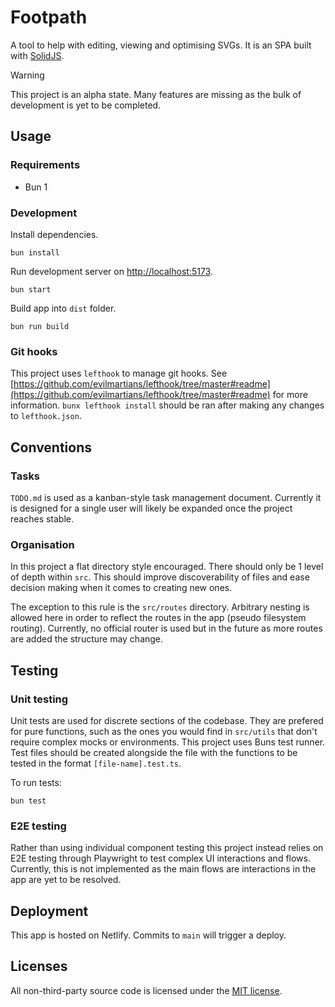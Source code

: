 # Footpath

A tool to help with editing, viewing and optimising SVGs. It is an SPA built with [SolidJS](https://www.solidjs.com).

> [!WARNING]  
> This project is an alpha state. Many features are missing as the bulk of development is yet to be completed.

## Usage

### Requirements

- Bun 1

### Development

Install dependencies.

```shell
bun install
```

Run development server on [http://localhost:5173](http://localhost:5173).

```shell
bun start
```

Build app into `dist` folder.

```shell
bun run build
```

### Git hooks

This project uses `lefthook` to manage git hooks. See [https://github.com/evilmartians/lefthook/tree/master#readme](https://github.com/evilmartians/lefthook/tree/master#readme) for more information. `bunx lefthook install` should be ran after making any changes to `lefthook.json`.

## Conventions

### Tasks

`TODO.md` is used as a kanban-style task management document. Currently it is designed for a single user will likely be expanded once the project reaches stable.

### Organisation

In this project a flat directory style encouraged. There should only be 1 level of depth within `src`. This should improve discoverability of files and ease decision making when it comes to creating new ones.

The exception to this rule is the `src/routes` directory. Arbitrary nesting is allowed here in order to reflect the routes in the app (pseudo filesystem routing). Currently, no official router is used but in the future as more routes are added the structure may change.

## Testing

### Unit testing

Unit tests are used for discrete sections of the codebase. They are prefered for pure functions, such as the ones you would find in `src/utils` that don't require complex mocks or environments. This project uses Buns test runner. Test files should be created alongside the file with the functions to be tested in the format `[file-name].test.ts`.

To run tests:

```shell
bun test
```

### E2E testing

Rather than using individual component testing this project instead relies on E2E testing through Playwright to test complex UI interactions and flows. Currently, this is not implemented as the main flows are interactions in the app are yet to be resolved.

## Deployment

This app is hosted on Netlify. Commits to `main` will trigger a deploy.

## Licenses

All non-third-party source code is licensed under the [MIT license](http://opensource.org/licenses/mit-license.php).
